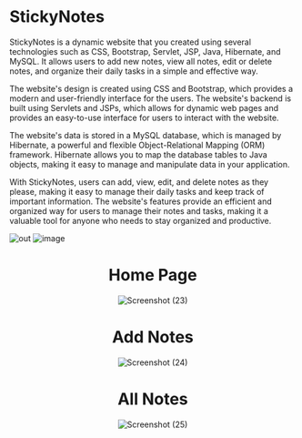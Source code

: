 # StickyNotes

StickyNotes is a dynamic website that you created using several technologies such as CSS, Bootstrap, Servlet, JSP, Java, Hibernate, and MySQL. It allows users to add new notes, view all notes, edit or delete notes, and organize their daily tasks in a simple and effective way.

The website's design is created using CSS and Bootstrap, which provides a modern and user-friendly interface for the users. The website's backend is built using Servlets and JSPs, which allows for dynamic web pages and provides an easy-to-use interface for users to interact with the website.

The website's data is stored in a MySQL database, which is managed by Hibernate, a powerful and flexible Object-Relational Mapping (ORM) framework. Hibernate allows you to map the database tables to Java objects, making it easy to manage and manipulate data in your application.

With StickyNotes, users can add, view, edit, and delete notes as they please, making it easy to manage their daily tasks and keep track of important information. The website's features provide an efficient and organized way for users to manage their notes and tasks, making it a valuable tool for anyone who needs to stay organized and productive.

![out](https://user-images.githubusercontent.com/70679523/224508992-b1c95a8c-836e-4749-baf5-50f0fd9d6995.png)
![image](https://user-images.githubusercontent.com/70679523/224509188-251ed8b5-1853-4ee2-a580-c539da6e20c5.png)


<div align="center">

# Home Page
![Screenshot (23)](https://user-images.githubusercontent.com/70679523/227493309-c245d30a-881b-4c93-9f73-e49f90398764.png)

# Add Notes
![Screenshot (24)](https://user-images.githubusercontent.com/70679523/227493396-f979fca2-9092-4550-832a-eb7ce6b4ff22.png)

# All Notes
![Screenshot (25)](https://user-images.githubusercontent.com/70679523/227493419-1c180d79-21e3-4639-a256-59e5b96eab2d.png)
</div>
